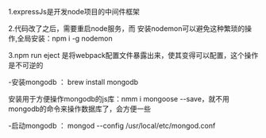 
1.expressJs是开发node项目的中间件框架

2.代码改了之后，需要重启node服务，而 安装nodemon可以避免这种繁琐的操作,全局安装：npm i -g nodemon

3.npm run eject 是将webpack配置文件暴露出来，使其变得可以配置，这个操作是不可逆的

-安装mongodb ： brew install mongodb

安装用于方便操作mongodb的js库：nmm i mongoose --save，就不用mongodb的命令来操作数据库了，会方便一些

-启动mongodb ： mongod --config /usr/local/etc/mongod.conf


